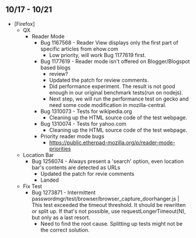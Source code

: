 ## 10/17 - 10/21 ##

* [Firefox]
  - QX
    - Reader Mode
      - Bug 1167568 - Reader View displays only the first part of specific articles from ehow.com
        - Low priority, will work Bug 1177619 first.
      - Bug 1177619 - Reader mode isn't offered on Blogger/Blogspot based blogs
        - review?
        - Updated the patch for review comments.
        - Did performance experiment. The result is not good enough in our original benchmark tests(run on nodejs).
        - Next step, we will run the performance test on gecko and need some code modification in mozilla-central.
      - Bug 1310073 - Tests for wikipedia.org
        - Cleaning up the HTML source code of the test webpage.
      - Bug 1310074 - Tests for yahoo.com
        - Cleaning up the HTML source code of the test webpage.
      - Priority reader mode bugs
        - https://public.etherpad-mozilla.org/p/reader-mode-priorities
  - Location Bar
    - Bug 1256074 - Always present a 'search' option, even location bar's contents are detected as URLs
      - Updated the patch for revie comments
      - Landed
  - Fix Test
    - Bug 1273871 - Intermittent passwordmgr/test/browser/browser_capture_doorhanger.js | This test exceeded the timeout threshold. It should be rewritten or split up. If that's not possible, use requestLongerTimeout(N), but only as a last resort.
      - Need to find the root cause. Splitting up tests might not be the correct solution.
